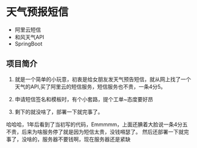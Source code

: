 **天气预报短信**
===

* 阿里云短信
* 和风天气API
* SpringBoot


项目简介
---

1. 就是一个简单的小玩意，初衷是给女朋友发天气预告短信，就从网上找了一个天气的API,买了阿里云的短信服务，短信服务也不贵，一条4分5。

2. 申请短信签名和模板时，有个小套路，提个工单~态度要好昂

3. 剩下的就没啥了，部署一下就完事了。



哈哈哈，1年后看到了当初写的代码，Emmmmm，上面还腆着大脸说一条4分五不贵，后来为啥服务停了就是因为短信太贵，没钱嘚瑟了。
然后还部署一下就完事了，没啥的，服务器不要钱啊，现在服务器还是紧缺
